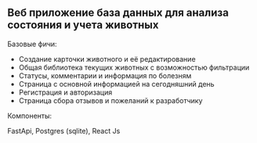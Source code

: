 ## Веб приложение база данных для анализа состояния и учета животных

Базовые фичи:
* Создание карточки животного и её редактирование
* Общая библиотека текущих животных с возможностью фильтрации
* Статусы, комментарии и информация по болезням
* Страница с основной информацией на сегодняшний день
* Регистрация и авторизация
* Страница сбора отзывов и пожеланий к разработчику

Компоненты:

FastApi, Postgres (sqlite), React Js
